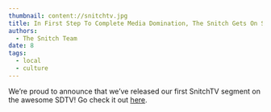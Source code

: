 ```yaml
---
thumbnail: content://snitchtv.jpg
title: In First Step To Complete Media Domination, The Snitch Gets On SDTV
authors:
  - The Snitch Team
date: 8
tags:
  - local
  - culture
---
```


We’re proud to announce that we’ve released our first SnitchTV segment on the awesome SDTV! Go check it out [here](https://youtu.be/ldcVdS72ESo?t=1381).
